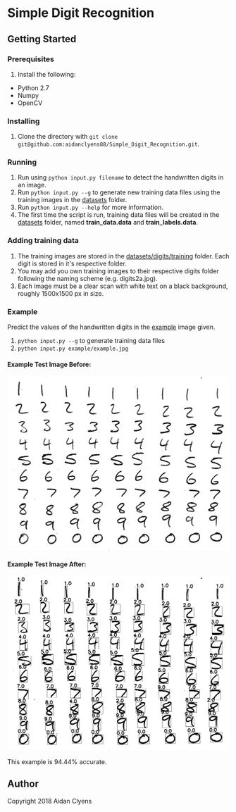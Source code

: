 # Simple Digit Recognition

## Getting Started
### Prerequisites
1. Install the following:
- Python 2.7
- Numpy
- OpenCV

### Installing
1. Clone the directory with `git clone git@github.com:aidanclyens88/Simple_Digit_Recognition.git`.

### Running
1. Run using `python input.py filename` to detect the handwritten digits in an image.
2. Run `python input.py --g` to generate new training data files using the training images in the [datasets](./datasets) folder.
3. Run `python input.py --help` for more information.
4. The first time the script is run, training data files will be created in the [datasets](./datasets) folder, named **train_data.data** and **train_labels.data**.

### Adding training data
1. The training images are stored in the [datasets/digits/training](./datasets/digits/training) folder. Each digit is stored in it's respective folder.
2. You may add you own training images to their respective digits folder following the naming scheme (e.g. digits2a.jpg).
3. Each image must be a clear scan with white text on a black background, roughly 1500x1500 px in size.

### Example
Predict the values of the handwritten digits in the [example](./example/example.jpg) image given.
1. `python input.py --g` to generate training data files
2. `python input.py example/example.jpg`

#### Example Test Image Before:
![](./example/example.jpg)

#### Example Test Image After:
![](./example/example_result.jpg)

This example is 94.44% accurate.

## Author
Copyright 2018 Aidan Clyens
 
